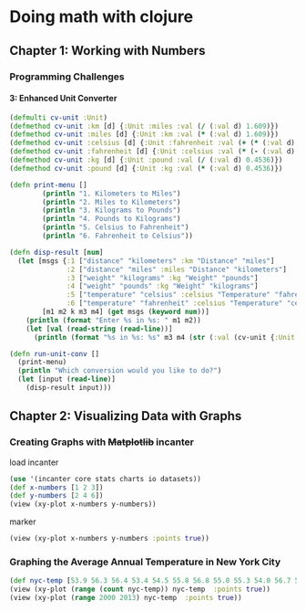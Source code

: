 # Doing math with clojure

## Chapter 1: Working with Numbers



### Programming Challenges

#### 3: Enhanced Unit Converter

```Clojure
(defmulti cv-unit :Unit)
(defmethod cv-unit :km [d] {:Unit :miles :val (/ (:val d) 1.609)})
(defmethod cv-unit :miles [d] {:Unit :km :val (* (:val d) 1.609)})
(defmethod cv-unit :celsius [d] {:Unit :fahrenheit :val (+ (* (:val d) (/ 9.0 5)) 32)})
(defmethod cv-unit :fahrenheit [d] {:Unit :celsius :val (* (- (:val d) 32) (/ 5.0 9))})
(defmethod cv-unit :kg [d] {:Unit :pound :val (/ (:val d) 0.4536)})
(defmethod cv-unit :pound [d] {:Unit :kg :val (* (:val d) 0.4536)})

(defn print-menu []
        (println "1. Kilometers to Miles")
        (println "2. Miles to Kilometers")
        (println "3. Kilograms to Pounds")
        (println "4. Pounds to Kilograms")
        (println "5. Celsius to Fahrenheit")
        (println "6. Fahrenheit to Celsius"))

(defn disp-result [num]
  (let [msgs {:1 ["distance" "kilometers" :km "Distance" "miles"]
              :2 ["distance" "miles" :miles "Distance" "kilometers"]
              :3 ["weight" "kilograms" :kg "Weight" "pounds"]
              :4 ["weight" "pounds" :kg "Weight" "kilograms"]
              :5 ["temperature" "celsius" :celsius "Temperature" "fahrenheit"]
              :6 ["temperature" "fahrenheit" :celsius "Temperature" "celsius"]}
        [m1 m2 k m3 m4] (get msgs (keyword num))]
    (println (format "Enter %s in %s: " m1 m2))
    (let [val (read-string (read-line))]
      (println (format "%s in %s: %s" m3 m4 (str (:val (cv-unit {:Unit k :val val}))))))))

(defn run-unit-conv []
  (print-menu)
  (println "Which conversion would you like to do?")
  (let [input (read-line)]
    (disp-result input)))

```

## Chapter 2: Visualizing Data with Graphs

### Creating Graphs with ~~Matplotlib~~ incanter

load incanter

```clojure
(use '(incanter core stats charts io datasets))
(def x-numbers [1 2 3])
(def y-numbers [2 4 6])
(view (xy-plot x-numbers y-numbers))
```
marker

```clojure
(view (xy-plot x-numbers y-numbers :points true))
```

### Graphing the Average Annual Temperature in New York City

```clojure
(def nyc-temp [53.9 56.3 56.4 53.4 54.5 55.8 56.8 55.0 55.3 54.0 56.7 56.4 57.3])
(view (xy-plot (range (count nyc-temp)) nyc-temp  :points true))
(view (xy-plot (range 2000 2013) nyc-temp  :points true))
```
